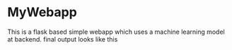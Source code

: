 # MyWebapp

This is a flask based simple webapp which uses a machine learning model at backend.
final output looks like this
